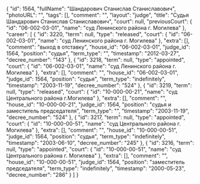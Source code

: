 {
    "id": 1564,
    "fullName": "Шандарович Станислав Станиславович",
    "photoURL": "",
    "tags": [],
    "comment": "",
    "layout": "judge",
    "title": "Судья Шандарович Станислав Станиславович",
    "court": null,
    "previousCourt": {
        "id": "06-002-03-01",
        "name": "суд Ленинского района г. Могилева"
    },
    "career": [
        {
            "id": 3220,
            "term": null,
            "type": "released",
            "court": {
                "id": "06-002-03-01",
                "name": "суд Ленинского района г. Могилева"
            },
            "extra": [],
            "comment": "выход в отставку",
            "house_id": "06-002-03-01",
            "judge_id": 1564,
            "position": "судья",
            "term_type": "",
            "timestamp": "2012-03-27",
            "decree_number": "143"
        },
        {
            "id": 3218,
            "term": null,
            "type": "appointed",
            "court": {
                "id": "06-002-03-01",
                "name": "суд Ленинского района г. Могилева"
            },
            "extra": [],
            "comment": "",
            "house_id": "06-002-03-01",
            "judge_id": 1564,
            "position": "судья",
            "term_type": "indefinitely",
            "timestamp": "2003-11-19",
            "decree_number": "524"
        },
        {
            "id": 3219,
            "term": null,
            "type": "released",
            "court": {
                "id": "10-000-00-21",
                "name": "суд Центрального района г.Могилева"
            },
            "extra": [],
            "comment": "",
            "house_id": "10-000-00-21",
            "judge_id": 1564,
            "position": "судья и заместитель председателя",
            "term_type": "",
            "timestamp": "2003-11-19",
            "decree_number": "524"
        },
        {
            "id": 3217,
            "term": null,
            "type": "appointed",
            "court": {
                "id": "10-000-00-51",
                "name": "суд Центрального района г. Могилева"
            },
            "extra": [],
            "comment": "",
            "house_id": "10-000-00-51",
            "judge_id": 1564,
            "position": "судья",
            "term_type": "indefinitely",
            "timestamp": "2003-06-10",
            "decree_number": "245"
        },
        {
            "id": 3216,
            "term": null,
            "type": "appointed",
            "court": {
                "id": "10-000-00-51",
                "name": "суд Центрального района г. Могилева"
            },
            "extra": [],
            "comment": "",
            "house_id": "10-000-00-51",
            "judge_id": 1564,
            "position": "заместитель председателя",
            "term_type": "indefinitely",
            "timestamp": "2000-05-23",
            "decree_number": "286"
        }
    ]
}